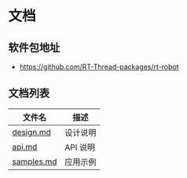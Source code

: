 # 文档

## 软件包地址

- https://github.com/RT-Thread-packages/rt-robot

## 文档列表

| **文件名**                                                   | **描述** |
| ------------------------------------------------------------ | -------- |
| [design.md](./design.md) | 设计说明 |
| [api.md](./api.md) | API 说明 |
| [samples.md](./samples.md) | 应用示例 |

